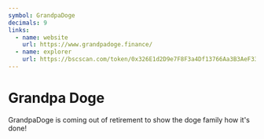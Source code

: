 ```yaml
---
symbol: GrandpaDoge
decimals: 9
links:
  - name: website
    url: https://www.grandpadoge.finance/
  - name: explorer
    url: https://bscscan.com/token/0x326E1d2D9e7F8F3a4Df13766Aa3B3AeF33546546
---
```


# Grandpa Doge

GrandpaDoge is coming out of retirement to show the doge family how it's done!
